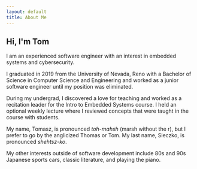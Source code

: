 ```yaml
---
layout: default
title: About Me
---
```


## Hi, I'm Tom

I am an experienced software engineer with an interest in embedded systems and cybersecurity.

I graduated in 2019 from the University of Nevada, Reno with a Bachelor of Science in Computer Science and Engineering and
worked as a junior software engineer until my position was eliminated.

During my undergrad, I discovered a love for teaching and worked as a recitation leader for the Intro to Embedded Systems course. 
I held an optional weekly lecture where I reviewed concepts that were taught in the course with students.

My name, Tomasz, is pronounced *toh-mahsh* (marsh without the r), but I prefer to go by the anglicized Thomas or Tom. 
My last name, Sieczko, is pronounced *shehtsz-ko*.

My other interests outside of software development include 80s and 90s Japanese sports cars, classic literature, and playing the piano.
